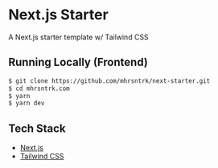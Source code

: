 # Next.js Starter

A Next.js starter template w/ Tailwind CSS

## Running Locally (Frontend)

```bash
$ git clone https://github.com/mhrsntrk/next-starter.git
$ cd mhrsntrk.com
$ yarn
$ yarn dev
```

## Tech Stack

- [Next.js](https://nextjs.org/)
- [Tailwind CSS](https://tailwindcss.com/)
